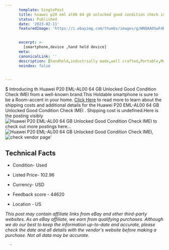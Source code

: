 ```yaml
---
      template: SinglePost
      title: huawei p20 eml al00 64 gb unlocked good condition check imei 
      status: Published
      date: '2023-02-11'
      featuredImage: 'https://i.ebayimg.com/thumbs/images/g/WNQAAOSwFdBjo3oH/s-l225.jpg'
       

      excerpt: >-
        [smartphone,device ,hand held device]
      meta:
      canonicalLink: ''
      description: [handheld,industrially made,well crafted,Portable,Mobile,Compact,Convenient,Lightweight,Maneuverable,Man-portable,Miniature,Carriable,Hand-held,Light,Holdable,Transportable,Mobile device,Pocket-sized,On-the-go,Wireless,Cordless,Compact size,Convenient size, smartphone,device ,hand held device]
      noindex: false
      

---
```

$
      Introducing th Huawei P20 EML-AL00 64 GB Unlocked Good Condition Check IMEI  from a well-known brand.This Holdable smartphone is sure to be a Room-accent in your home. [Click Here](https://www.ebay.com/itm/374419409075?hash=item572d22c8b3%3Ag%3AWNQAAOSwFdBjo3oH&mkevt=1&mkcid=1&mkrid=711-53200-19255-0&campid=%253CePNCampaignId%253E&customid=%253CreferenceId%253E&toolid=10049) to read more to learn about the shipping costs and additional details for the Huawei P20 EML-AL00 64 GB Unlocked Good Condition Check IMEI . Shipping cost is undefined.Here is the posting visibly ![Huawei P20 EML-AL00 64 GB Unlocked Good Condition Check IMEI ](https://i.ebayimg.com/thumbs/images/g/WNQAAOSwFdBjo3oH/s-l225.jpg) to check out more postings here... ![Huawei P20 EML-AL00 64 GB Unlocked Good Condition Check IMEI ](https://i.ebayimg.com/images/g/WNQAAOSwFdBjo3oH/s-l1600.jpg), ![check vendor page](https://origin-galleryplus.ebayimg.com/ws/web/374419409075_2_0_1/225x225.jpg,https://origin-galleryplus.ebayimg.com/ws/web/374419409075_3_0_1/225x225.jpg,https://origin-galleryplus.ebayimg.com/ws/web/374419409075_4_0_1/225x225.jpg,https://origin-galleryplus.ebayimg.com/ws/web/374419409075_5_0_1/225x225.jpg,https://origin-galleryplus.ebayimg.com/ws/web/374419409075_6_0_1/225x225.jpg,https://origin-galleryplus.ebayimg.com/ws/web/374419409075_7_0_1/225x225.jpg,https://origin-galleryplus.ebayimg.com/ws/web/374419409075_8_0_1/225x225.jpg)'

      

 ## Technical Facts 



     
      

 - Condition- Used 


      

 - Listed Price- 102.96 


      

 - Currency- USD 


      

 - Feedback score - 44620 


      

 - Location - US 


      
      

 *_This post may contain affiliate links from eBay and other third-party websites. As an eBay affiliate, we earn from qualifying purchases. Although we do our best to keep the information up-to-date and accurate, please check the date and all details with the vendor's website before making a purchase. Not all data may be accurate._*




      -
